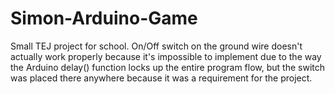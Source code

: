 # Simon-Arduino-Game

Small TEJ project for school. On/Off switch on the ground wire doesn't actually work properly because it's impossible to implement due to the way the Arduino delay() function locks up the entire program flow, but the switch was placed there anywhere because it was a requirement for the project.

